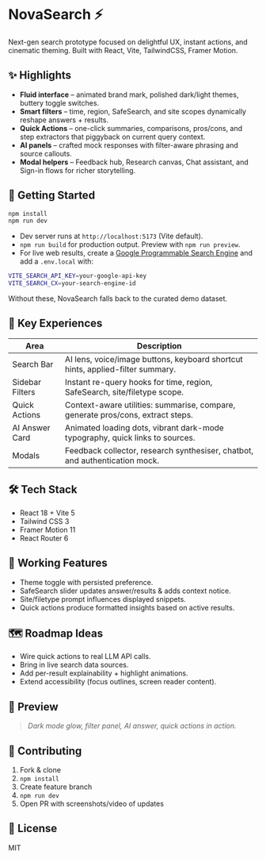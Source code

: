 # NovaSearch ⚡️

Next-gen search prototype focused on delightful UX, instant actions, and cinematic theming. Built with React, Vite, TailwindCSS, Framer Motion.

## ✨ Highlights

- **Fluid interface** – animated brand mark, polished dark/light themes, buttery toggle switches.
- **Smart filters** – time, region, SafeSearch, and site scopes dynamically reshape answers + results.
- **Quick Actions** – one-click summaries, comparisons, pros/cons, and step extractors that piggyback on current query context.
- **AI panels** – crafted mock responses with filter-aware phrasing and source callouts.
- **Modal helpers** – Feedback hub, Research canvas, Chat assistant, and Sign-in flows for richer storytelling.

## 🚀 Getting Started

```bash
npm install
npm run dev
```

- Dev server runs at `http://localhost:5173` (Vite default).
- `npm run build` for production output. Preview with `npm run preview`.
- For live web results, create a [Google Programmable Search Engine](https://programmablesearchengine.google.com/) and add a `.env.local` with:

```bash
VITE_SEARCH_API_KEY=your-google-api-key
VITE_SEARCH_CX=your-search-engine-id
```

Without these, NovaSearch falls back to the curated demo dataset.

## 🧭 Key Experiences

| Area | Description |
| --- | --- |
| Search Bar | AI lens, voice/image buttons, keyboard shortcut hints, applied-filter summary. |
| Sidebar Filters | Instant re-query hooks for time, region, SafeSearch, site/filetype scope. |
| Quick Actions | Context-aware utilities: summarise, compare, generate pros/cons, extract steps. |
| AI Answer Card | Animated loading dots, vibrant dark-mode typography, quick links to sources. |
| Modals | Feedback collector, research synthesiser, chatbot, and authentication mock. |

## 🛠 Tech Stack

- React 18 + Vite 5
- Tailwind CSS 3
- Framer Motion 11
- React Router 6

## 🧪 Working Features

- Theme toggle with persisted preference.
- SafeSearch slider updates answer/results & adds context notice.
- Site/filetype prompt influences displayed snippets.
- Quick actions produce formatted insights based on active results.

## 🗺 Roadmap Ideas

- Wire quick actions to real LLM API calls.
- Bring in live search data sources.
- Add per-result explainability + highlight animations.
- Extend accessibility (focus outlines, screen reader content).

## 📸 Preview

> _Dark mode glow, filter panel, AI answer, quick actions in action._

## 🤝 Contributing

1. Fork & clone
2. `npm install`
3. Create feature branch
4. `npm run dev`
5. Open PR with screenshots/video of updates

## 📄 License

MIT
